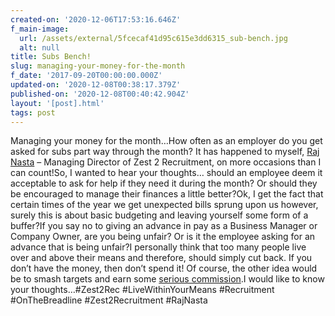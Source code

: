 ```yaml
---
created-on: '2020-12-06T17:53:16.646Z'
f_main-image:
  url: /assets/external/5fcecaf41d95c615e3dd6315_sub-bench.jpg
  alt: null
title: Subs Bench!
slug: managing-your-money-for-the-month
f_date: '2017-09-20T00:00:00.000Z'
updated-on: '2020-12-08T00:38:17.379Z'
published-on: '2020-12-08T00:40:42.904Z'
layout: '[post].html'
tags: post
---
```


Managing your money for the month…How often as an employer do you get asked for subs part way through the month? It has happened to myself, [Raj Nasta](#) – Managing Director of Zest 2 Recruitment, on more occasions than I can count!So, I wanted to hear your thoughts… should an employee deem it acceptable to ask for help if they need it during the month? Or should they be encouraged to manage their finances a little better?Ok, I get the fact that certain times of the year we get unexpected bills sprung upon us however, surely this is about basic budgeting and leaving yourself some form of a buffer?If you say no to giving an advance in pay as a Business Manager or Company Owner, are you being unfair? Or is it the employee asking for an advance that is being unfair?I personally think that too many people live over and above their means and therefore, should simply cut back. If you don’t have the money, then don’t spend it! Of course, the other idea would be to smash targets and earn some [serious commission](#).I would like to know your thoughts…#Zest2Rec #LiveWithinYourMeans #Recruitment #OnTheBreadline #Zest2Recruitment #RajNasta
